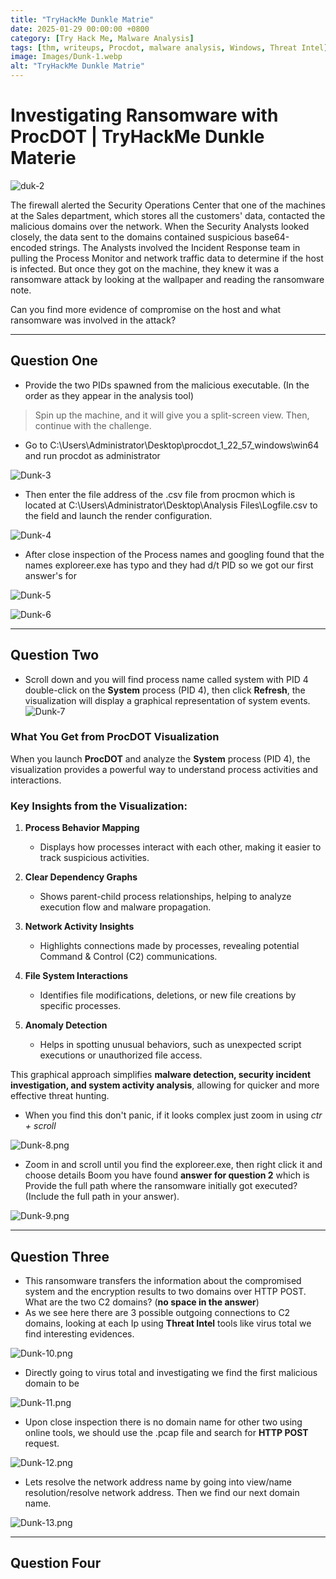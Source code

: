 ```yaml
---
title: "TryHackMe Dunkle Matrie"
date: 2025-01-29 00:00:00 +0800
category: [Try Hack Me, Malware Analysis]
tags: [thm, writeups, Procdot, malware analysis, Windows, Threat Intel]
image: Images/Dunk-1.webp
alt: "TryHackMe Dunkle Matrie"
---
```


# Investigating Ransomware with ProcDOT | TryHackMe Dunkle Materie

![duk-2](Images/Dunk-2.png)


The firewall alerted the Security Operations Center that one of the machines at the Sales department, which stores all the customers' data, contacted the malicious domains over the network. When the Security Analysts looked closely, the data sent to the domains contained suspicious base64-encoded strings. The Analysts involved the Incident Response team in pulling the Process Monitor and network traffic data to determine if the host is infected. But once they got on the machine, they knew it was a ransomware attack by looking at the wallpaper and reading the ransomware note.

Can you find more evidence of compromise on the host and what ransomware was involved in the attack?

--- 

## Question One

- Provide the two PIDs spawned from the malicious executable. (In the order as they appear in the analysis tool)


> Spin up the machine, and it will give you a split-screen view. Then, continue with the challenge.
- Go to C:\Users\Administrator\Desktop\procdot_1_22_57_windows\win64 and run procdot as administrator

![Dunk-3](Images/Dunk-3.png)

- Then enter the file address of the .csv file from procmon which is located at C:\Users\Administrator\Desktop\Analysis Files\Logfile.csv to the field and launch the render configuration.

![Dunk-4](Images/Dunk-4.png)

- After close inspection of the Process names and googling found that the names exploreer.exe has typo and they had d/t PID so we got our first answer's for 


![Dunk-5](Images/Dunk-5.png)


![Dunk-6](Images/Dunk-6.png)


--- 

## Question Two

- Scroll down and you will find process name called system with PID 4 double-click on the **System** process (PID 4), then click **Refresh**, the visualization will display a graphical representation of system events.
![Dunk-7](Images/Dunk-7.png)

### What You Get from ProcDOT Visualization

When you launch **ProcDOT** and analyze the **System** process (PID 4), the visualization provides a powerful way to understand process activities and interactions.

### Key Insights from the Visualization:

1. **Process Behavior Mapping**  
   - Displays how processes interact with each other, making it easier to track suspicious activities.  

2. **Clear Dependency Graphs**  
   - Shows parent-child process relationships, helping to analyze execution flow and malware propagation.  

3. **Network Activity Insights**  
   - Highlights connections made by processes, revealing potential Command & Control (C2) communications.  

4. **File System Interactions**  
   - Identifies file modifications, deletions, or new file creations by specific processes.  

5. **Anomaly Detection**  
   - Helps in spotting unusual behaviors, such as unexpected script executions or unauthorized file access.  

This graphical approach simplifies **malware detection, security incident investigation, and system activity analysis**, allowing for quicker and more effective threat hunting.

- When you find this don't panic, if it looks complex just zoom in using *ctr + scroll*

![Dunk-8.png](Images/Dunk-8.png)

 - Zoom in and scroll until you find the exploreer.exe, then right click it and choose details Boom you have found **answer for question 2** which is Provide the full path where the ransomware initially got executed? (Include the full path in your answer).

![Dunk-9.png](Images/Dunk-9.png)

--- 

## Question Three

- This ransomware transfers the information about the compromised system and the encryption results to two domains over HTTP POST. What are the two C2 domains? (**no space in the answer**)
- As we see here there are 3 possible outgoing connections to C2 domains, looking at each Ip using **Threat Intel**  tools like virus total we find  interesting evidences. 

![Dunk-10.png](Images/Dunk-10.png)

- Directly going to virus total and investigating we find the first malicious domain to be 

![Dunk-11.png](Images/Dunk-11.png)

- Upon close inspection there is no domain name for other two using online tools, we should use the .pcap file and search for **HTTP POST** request.


![Dunk-12.png](Images/Dunk-12.png)

- Lets resolve the network address name by going into view/name resolution/resolve network address. Then we find our next domain name.

![Dunk-13.png](Images/Dunk-13.png)

--- 
## Question Four
